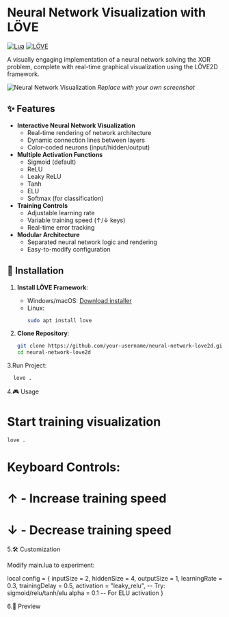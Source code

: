 # Neural Network Visualization with LÖVE

[![Lua](https://img.shields.io/badge/Lua-2C2D72?style=for-the-badge&logo=lua&logoColor=white)](https://lua.org)
[![LÖVE](https://img.shields.io/badge/LÖVE-FF0000?style=for-the-badge&logo=love2d&logoColor=white)](https://love2d.org)

A visually engaging implementation of a neural network solving the XOR problem, complete with real-time graphical visualization using the LÖVE2D framework.

![Neural Network Visualization](https://i.imgur.com/9zZJQ7D.png) *Replace with your own screenshot*

## ✨ Features

- **Interactive Neural Network Visualization**
  - Real-time rendering of network architecture
  - Dynamic connection lines between layers
  - Color-coded neurons (input/hidden/output)
- **Multiple Activation Functions**
  - Sigmoid (default)
  - ReLU
  - Leaky ReLU
  - Tanh
  - ELU
  - Softmax (for classification)
- **Training Controls**
  - Adjustable learning rate
  - Variable training speed (↑/↓ keys)
  - Real-time error tracking
- **Modular Architecture**
  - Separated neural network logic and rendering
  - Easy-to-modify configuration

## 🚀 Installation

1. **Install LÖVE Framework**:
   - Windows/macOS: [Download installer](https://love2d.org)
   - Linux:
     ```bash
     sudo apt install love
     ```

2. **Clone Repository**:
   ```bash
   git clone https://github.com/your-username/neural-network-love2d.git
   cd neural-network-love2d
   
3.Run Project:
  ```bash
    love .
  ```
4.🎮 Usage
  # Start training visualization
    love .

  # Keyboard Controls:
  # ↑ - Increase training speed
  # ↓ - Decrease training speed

5.🛠️ Customization

Modify main.lua to experiment:

local config = {
    inputSize = 2,
    hiddenSize = 4,
    outputSize = 1,
    learningRate = 0.3,
    trainingDelay = 0.5,
    activation = "leaky_relu",  -- Try: sigmoid/relu/tanh/elu
    alpha = 0.1  -- For ELU activation
}

6.📸 Preview



